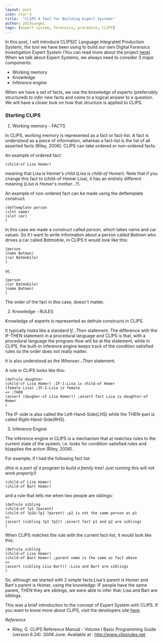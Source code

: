 ```yaml
---
layout: post
icon: star-o
title:  "CLIPS A Tool for Building Expert Systems"
author: 2019sungmi
tags: [expert system, forensics, procedure, CLIPS]
---
```


In this post, I will introduce CLIPS(C Language Integrated Production System), the tool we have been using to build our own Digital Forensics Investigation Expert System (You can read more about the project [here](https://lifs.hallym.ac.kr/blog/2019/09/19/Introduction-to-Expert-System.html)). When we talk about Expert Systems, we always need to consider 3 major components:

* Working memory
* Knowledge
* Inference engine

When we have a set of facts, we use the knowledge of experts (preferrably structured) to _infer_ new facts and come to a logical answer to a question. We will have a closer look on how that structure is applied to CLIPS.

### Starting CLIPS

1. Working memory - FACTS

In CLIPS, working memory is represented as a fact or fact-list. A fact is understood as a piece of information, whereas a fact-list is the list of all asserted facts (Riley, 2006). CLIPS can take ordered or non-ordered facts. 

An example of ordered fact:

```
(child-of Lisa Homer)
```

meaning that Lisa is Homer's child (_Lisa is child-of Homer_). Note that if you change this fact to (child-of Homer Lisa), it has an entirely different meaning (_Lisa is Homer's mother...?_). 

An example of non-ordered fact can be made using the deftemplate construct.

```
(deftemplate person 
(slot name)
(slot car)
)
```

In this case we made a construct called _person_, which takes name and car values. So if I want to write information about a person called _Batman_ who drives a car called _Batmobile_, in CLIPS it would look like this:

```
(person 
(name Batman)
(car Batmobile)
)
```

or,

```
(person
(car Batmobile)
(name Batman)
)
```

The order of the fact in this case, doesn't matter. 

2. Knowledge - RULES

Knowledge of experts is represented as defrule constructs in CLIPS. 

It typically looks like a standard _If...Then_ statement. The difference with the IF-THEN statement in a procedural language and CLIPS is that, with a procedural language the program-flow will be at the statement, while in CLIPS, the built-in inference engine keeps track of the condition satisfied rules so the order does not really matter. 

It is also understood as the _Whenver...Then_ statement.

A rule in CLIPS looks like this:

```
(defrule daughter
(child-of Lisa Homer) ;IF-1:Lisa is child-of Homer
(female Lisa) ;IF-2:Lisa is female
=> ;THEN
(assert (daugher-of Lisa Homer)) ;assert fact Lisa is daughter-of Homer
)
```

The IF-side is also called the Left-Hand-Side(LHS) while the THEN-part is called Right-Hand-Side(RHS).

3. Inference Engine 

The inference engine in CLIPS is a mechanism that a) matches rules to the current state of the system, i.e. looks for condition-satisfied rules and b)applies the action (Riley, 2006). 

For example, if I had the following fact list:

_(this is a part of a program to build a family tree! Just running this will not work properly!)_

```
(child-of Lisa Homer)
(child-of Bart Homer)
```
and a rule that tells me when two people are siblings:

```
(defrule sibling
(child-of ?p1 ?parent)
(child-of ?p2&~?p1 ?parent) ;p2 is not the same person as p1
=>
(assert (sibling ?p1 ?p2)) ;assert fact p1 and p2 are siblings
) 
```

When CLIPS matches the rule with the current fact-list, it would look like this;

```
(defrule sibling
(child-of Lisa Homer)
(child-of Bart Homer) ;parent name is the same as fact above
=>
(assert (sibling Lisa Bart)) ;Lisa and Bart are siblings
) 
```

So, although we started with 2 simple facts:Lisa's parent is Homer and Bart's parent is Homer, using the knowledge: IF people have the same parent, THEN they are siblings, we were able to infer that: Lisa and Bart are siblings.

This was a brief introduction to the concept of Expert System with CLIPS. If you want to know more about CLIPS, visit the developers site [here](http://www.clipsrules.net). 


_Reference_

- Riley, G. CLIPS Reference Manual - Volume I Basic Programming Guide (version 6.24). 2006 June. Available at : http://www.clipsrules.net



